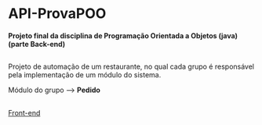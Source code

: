 # API-ProvaPOO

<h4> Projeto final da disciplina de Programação Orientada a Objetos (java) (parte Back-end) </h4>

##

Projeto de automação de um restaurante, no qual cada grupo é responsável pela implementação de um
módulo do sistema.

Módulo do grupo --> <b>Pedido</b>

##

<a href="https://github.com/LeoMiriZ/WEB-ProvaPOO"> Front-end </a>
